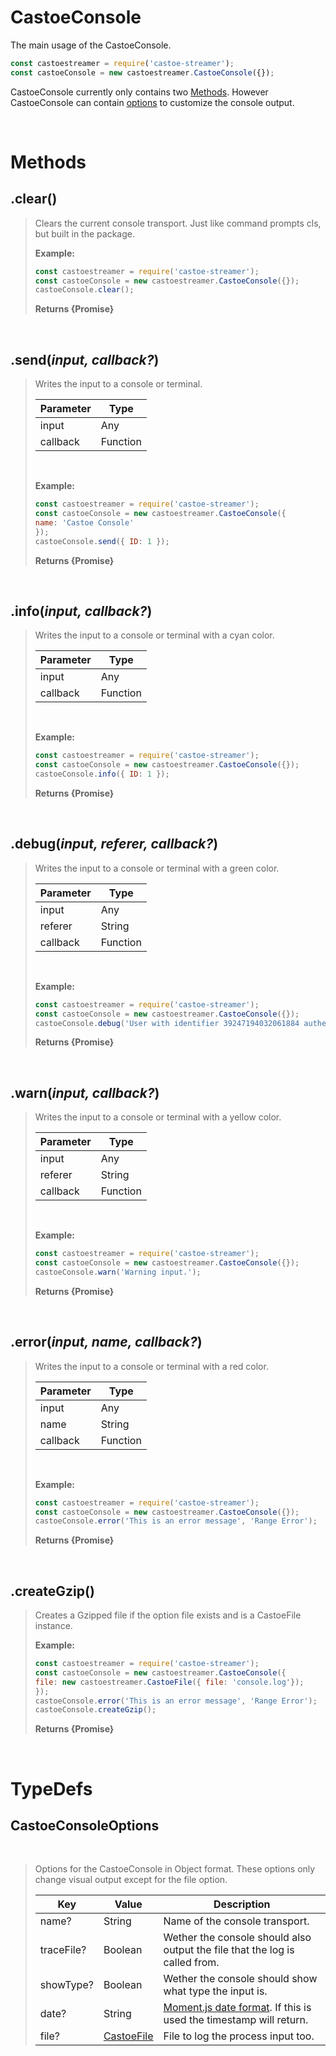# CastoeConsole

The main usage of the CastoeConsole.
```JavaScript
const castoestreamer = require('castoe-streamer');
const castoeConsole = new castoestreamer.CastoeConsole({});
```
CastoeConsole currently only contains two [Methods](#methods). However CastoeConsole can contain [options](#castoeconsoleoptions) to customize the console output.

<br>

# Methods

## .clear()
> Clears the current console transport. Just like command prompts cls, but built in the package.
> 
> **Example:**
> ```JavaScript
> const castoestreamer = require('castoe-streamer');
> const castoeConsole = new castoestreamer.CastoeConsole({});
> castoeConsole.clear();
> ```
> **Returns {Promise}**

<br>

## .send(*input, callback?*)
> Writes the input to a console or terminal.
>
> | Parameter     | Type      |
> |-------------  |---------  |
> | input         | Any       |
> | callback      | Function  |
> <br>
>
> **Example:**
> ```JavaScript
> const castoestreamer = require('castoe-streamer');
> const castoeConsole = new castoestreamer.CastoeConsole({
> name: 'Castoe Console'
> });
> castoeConsole.send({ ID: 1 });
> ```
> **Returns {Promise}** 

<br>

## .info(*input, callback?*)
> Writes the input to a console or terminal with a cyan color.
>
> | Parameter     | Type      |
> |-------------  |---------  |
> | input         | Any       |
> | callback      | Function  |
> <br>
>
> **Example:**
> ```JavaScript
> const castoestreamer = require('castoe-streamer');
> const castoeConsole = new castoestreamer.CastoeConsole({});
> castoeConsole.info({ ID: 1 });
> ```
> **Returns {Promise}** 

<br>

## .debug(*input, referer, callback?*)
> Writes the input to a console or terminal with a green color.
>
> | Parameter     | Type      |
> |-------------  |---------  |
> | input         | Any       |
> | referer       | String    |
> | callback      | Function  |
> <br>
>
> **Example:**
> ```JavaScript
> const castoestreamer = require('castoe-streamer');
> const castoeConsole = new castoestreamer.CastoeConsole({});
> castoeConsole.debug('User with identifier 39247194032061884 authenticated using OAuth2.', 'AUTHENTICATION');
> ```
> **Returns {Promise}** 

<br>

## .warn(*input, callback?*)
> Writes the input to a console or terminal with a yellow color.
>
> | Parameter     | Type      |
> |-------------  |---------  |
> | input         | Any       |
> | referer       | String    |
> | callback      | Function  |
> <br>
>
> **Example:**
> ```JavaScript
> const castoestreamer = require('castoe-streamer');
> const castoeConsole = new castoestreamer.CastoeConsole({});
> castoeConsole.warn('Warning input.');
> ```
> **Returns {Promise}** 

<br>

## .error(*input, name, callback?*)
> Writes the input to a console or terminal with a red color.
>
> | Parameter     | Type      |
> |-------------  |---------  |
> | input         | Any       |
> | name          | String    |
> | callback      | Function  |
> <br>
>
> **Example:**
> ```JavaScript
> const castoestreamer = require('castoe-streamer');
> const castoeConsole = new castoestreamer.CastoeConsole({});
> castoeConsole.error('This is an error message', 'Range Error');
> ```
> **Returns {Promise}** 

<br>

## .createGzip()
> Creates a Gzipped file if the option file exists and is a CastoeFile instance.
> <br>
>
> **Example:**
> ```JavaScript
> const castoestreamer = require('castoe-streamer');
> const castoeConsole = new castoestreamer.CastoeConsole({
> file: new castoestreamer.CastoeFile({ file: 'console.log'});
> });
> castoeConsole.error('This is an error message', 'Range Error');
> castoeConsole.createGzip();
> ```
> **Returns {Promise}** 

<br>

# TypeDefs

## CastoeConsoleOptions
<br>

> Options for the CastoeConsole in Object format. These options only change visual output except for the file option.
> <br>
>  
> | Key    	    | Value   	                                  | Description                                                                 	|
> |-----------	|------------------------------------------   |-----------------------------------------------------------------------------	|
> | name?      	| String  	                                  | Name of the console transport.                                              	|
> | traceFile? 	| Boolean 	                                  | Wether the console should also output the file that the log is called from. 	|
> | showType?  	| Boolean 	                                  | Wether the console should show what type the input is.                      	|
> | date?      	| String  	                                  | [Moment.js date format](https://momentjs.com/docs/#/displaying/format/). If this is used the timestamp will return.           	|
> | file?    	  | [CastoeFile](./CastoeFile.md)  	            | File to log the process input too.                                            	|

<br>

<!-- ## CastoeColorOptions
<br>

> Color options for the CastoeConsole. These options are based of from the npm package [colors](https://www.npmjs.com/package/colors/). From which I've used the [text colors values](https://www.npmjs.com/package/colors#text-colors). These color options are in Object format.
>
> | Key         | Value           | Description                     |
> |------------ |---------------- |-------------------------------- |
> | bigint      | String          | Color for the bigint output.    |
> | boolean     | String          | Color for the boolean output.   |
> | function    | String          | Color for the function output.  |
> | number      | String          | Color for the number output.    |
> | object      | String          | Color for the object output.    |
> | string      | String          | Color for the string output.    |
> | symbol      | String          | Color for the symbol output.    | -->